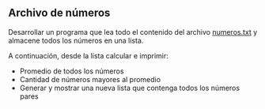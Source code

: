 ## Archivo de números

Desarrollar un programa que lea todo el contenido del archivo [numeros.txt](./numeros.txt) y almacene todos los números en una lista.

A continuación, desde la lista calcular e imprimir:

* Promedio de todos los números
* Cantidad de números mayores al promedio
* Generar y mostrar una nueva lista que contenga todos los números pares
